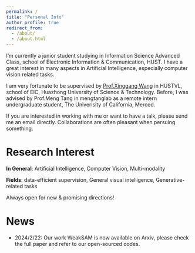 ```yaml
---
permalink: /
title: "Personal Info"
author_profile: true
redirect_from: 
  - /about/
  - /about.html
---
```


I’m currently a junior student studying in Information Science Advanced Class, school
of Electronic Information & Communication, HUST. I have a great interest in many aspects in Artificial
Intelligence, especially computer vision related tasks.

I am very fortunate to be supervised by [Prof.Xinggang Wang](https://xwcv.github.io/) in HUSTVL, school of EIC, Huazhong University of Science & Technology. Before, I was advised by Prof.Meng Tang in mengtanglab as a remote intern undergraduate student, The Univerisity of California, Merced.

If you are interested in working with me or want to have a talk, please send me an email directly. Collaborations are often pleasant when persuing something.

Research Interest
======

__In General__: Artificial Intelligence, Computer Vision, Multi-modality

__Fields__: data-efficient supervision, General visual intelligence, Generative-related tasks

Always open for new & promising directions!

News
======
- 2024/2/22: Our work WeakSAM is now available on Arxiv, please check the full paper and refer to our open-sourced codes.
